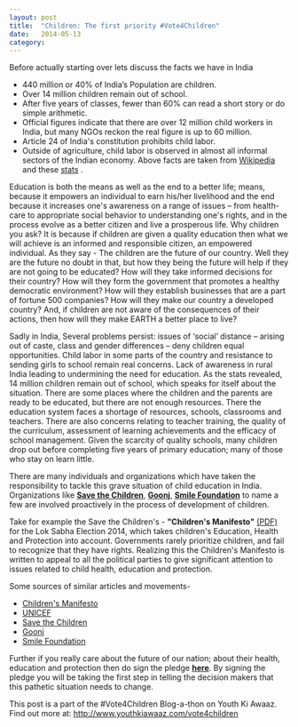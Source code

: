 ```yaml
---
layout: post
title:  "Children: The first priority #Vote4Children"
date:   2014-05-13
category: 
---
```


Before actually starting over lets discuss the facts we have in India

- 440 million or 40% of India’s Population are children.
- Over 14 million children remain out of school.
- After five years of classes, fewer than 60% can read a short story or do simple arithmetic.
- Official figures indicate that there are over 12 million child workers in India, but many NGOs reckon the real figure is up to 60 million.
- Article 24 of India's constitution prohibits child labor.
- Outside of agriculture, child labor is observed in almost all informal sectors of the Indian economy.
Above facts are taken from [Wikipedia][child labor] and these [stats][facts] .


Education is both the means as well as the end to a better life; means, because it empowers an individual to earn his/her livelihood and the end because it increases one's awareness on a range of issues – from health-care to appropriate social behavior to understanding one's rights, and in the process evolve as a better citizen and live a prosperous life. Why children you ask? It is because if children are given a quality education then what we will achieve is an informed and responsible citizen, an empowered individual. As they say - The children are the future of our country. Well they are the future no doubt in that, but how they being the future will help if they are not going to be educated? How will they take informed decisions for their country? How will they form the government that promotes a healthy democratic environment? How will they establish businesses that are a part of fortune 500 companies? How will they make our country a developed country? And, if children are not aware of the consequences of their actions, then how will they make EARTH a better place to live?

Sadly in India, Several problems persist: issues of ‘social’ distance – arising out of caste, class and gender differences – deny children equal opportunities. Child labor in some parts of the country and resistance to sending girls to school remain real concerns. Lack of awareness in rural India leading to undermining the need for education. As the stats revealed, 14 million children remain out of school, which speaks for itself about the situation. There are some places where the children and the parents are ready to be educated, but there are not enough resources. There the education system faces a shortage of resources, schools, classrooms and teachers. There are also concerns relating to teacher training, the quality of the curriculum, assessment of learning achievements and the efficacy of school management. Given the scarcity of quality schools, many children drop out before completing five years of primary education; many of those who stay on learn little.

There are many individuals and organizations which have taken the responsibility to tackle this grave situation of child education in India. Organizations like **[Save the Children][StC]**, **[Goonj][G]**, **[Smile Foundation][SF]** to name a few are involved proactively in the process of development of children.

Take for example the Save the Children's - **"Children's Manifesto"** [(PDF)][CM] for the Lok Sabha Election 2014, which takes children's Education, Health and Protection into account. Governments rarely prioritize children, and fail to recognize that they have rights. Realizing this the Children's Manifesto is written to appeal to all the political parties to give significant attention to issues related to child health, education and protection.

Some sources of similar articles and movements-

- [Children's Manifesto][CM]
- [UNICEF][UNICEF]
- [Save the Children][StC]
- [Goonj][G]
- [Smile Foundation][SF]

Further if you really care about the future of our nation; about their health, education and protection then do sign the pledge **[here][vote4children]**. By signing the pledge you will be taking the first step in telling the decision makers that this pathetic situation needs to change.

This post is a part of the #Vote4Children Blog-a-thon on Youth Ki Awaaz. Find out more at: http://www.youthkiawaaz.com/vote4children

[child labor]: http://en.wikipedia.org/wiki/Child_labour_in_India
[facts]: http://www.friendsofsbt.org/statistics
[StC]: https://www.savethechildren.in/
[G]: http://goonj.org/
[SF]: http://www.smilefoundationindia.org/
[CM]: http://www.savethechildren.in/images/manifesto_final.pdf
[UNICEF]: http://www.unicef.org/india/children_2359.htm
[vote4children]: http://www.youthkiawaaz.com/vote4children